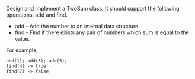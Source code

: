 Design and implement a TwoSum class. It should support the following operations: add and find.


- add - Add the number to an internal data structure.
- find - Find if there exists any pair of numbers which sum is equal to the value.



For example,

    add(1); add(3); add(5);
    find(4) -> true
    find(7) -> false